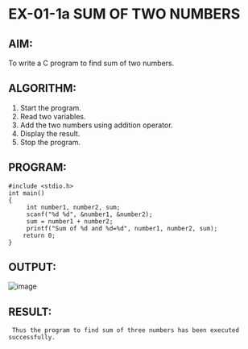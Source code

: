 # EX-01-1a  SUM OF TWO NUMBERS

## AIM:
   To write a C program to find sum of two numbers.

## ALGORITHM:
1. Start the program.
2. Read two variables.
3. Add the two numbers using addition operator.
4. Display the result.
5. Stop the program.

## PROGRAM:
```
#include <stdio.h>
int main()
{    
     int number1, number2, sum;
     scanf("%d %d", &number1, &number2);
     sum = number1 + number2;      
     printf("Sum of %d and %d=%d", number1, number2, sum);
    return 0;
}
```
## OUTPUT:
![image](https://github.com/Yuvaranithulasingam/EX-01-1a/assets/121418522/abe01f9d-fa20-42d5-8b20-3d7df44ef9ca)

## RESULT:
     Thus the program to find sum of three numbers has been executed successfully.
